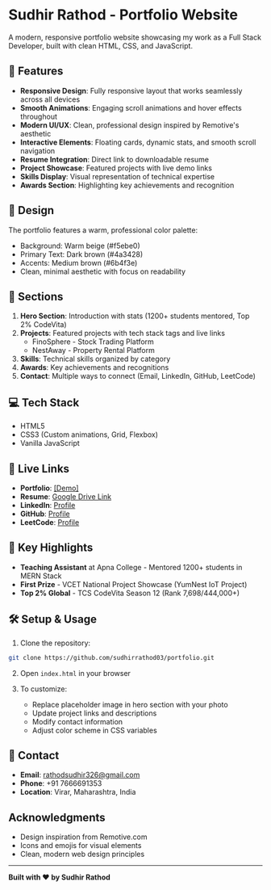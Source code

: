 # Sudhir Rathod - Portfolio Website

A modern, responsive portfolio website showcasing my work as a Full Stack Developer, built with clean HTML, CSS, and JavaScript.

## 🌟 Features

- **Responsive Design**: Fully responsive layout that works seamlessly across all devices
- **Smooth Animations**: Engaging scroll animations and hover effects throughout
- **Modern UI/UX**: Clean, professional design inspired by Remotive's aesthetic
- **Interactive Elements**: Floating cards, dynamic stats, and smooth scroll navigation
- **Resume Integration**: Direct link to downloadable resume
- **Project Showcase**: Featured projects with live demo links
- **Skills Display**: Visual representation of technical expertise
- **Awards Section**: Highlighting key achievements and recognition

## 🎨 Design

The portfolio features a warm, professional color palette:
- Background: Warm beige (#f5ebe0)
- Primary Text: Dark brown (#4a3428)
- Accents: Medium brown (#6b4f3e)
- Clean, minimal aesthetic with focus on readability

## 🚀 Sections

1. **Hero Section**: Introduction with stats (1200+ students mentored, Top 2% CodeVita)
2. **Projects**: Featured projects with tech stack tags and live links
   - FinoSphere - Stock Trading Platform
   - NestAway - Property Rental Platform
3. **Skills**: Technical skills organized by category
4. **Awards**: Key achievements and recognitions
5. **Contact**: Multiple ways to connect (Email, LinkedIn, GitHub, LeetCode)

## 💻 Tech Stack

- HTML5
- CSS3 (Custom animations, Grid, Flexbox)
- Vanilla JavaScript


## 🔗 Live Links

- **Portfolio**: [[Demo]](https://portfolio-eight-xi-gl32idop8j.vercel.app/)
- **Resume**: [Google Drive Link](https://drive.google.com/file/d/1Ds0FH9mBvIrzT-IlDYjzeZzgPN6xDZWk/view?usp=sharing)
- **LinkedIn**: [Profile](https://www.linkedin.com/in/sudhir-rathod-8b3715250/)
- **GitHub**: [Profile](https://github.com/sudhirrathod03)
- **LeetCode**: [Profile](https://leetcode.com/u/Sudhir_Rathod_05/)

## 📱 Key Highlights

- **Teaching Assistant** at Apna College - Mentored 1200+ students in MERN Stack
- **First Prize** - VCET National Project Showcase (YumNest IoT Project)
- **Top 2% Global** - TCS CodeVita Season 12 (Rank 7,698/444,000+)


## 🛠️ Setup & Usage

1. Clone the repository:
```bash
git clone https://github.com/sudhirrathod03/portfolio.git
```

2. Open `index.html` in your browser

3. To customize:
   - Replace placeholder image in hero section with your photo
   - Update project links and descriptions
   - Modify contact information
   - Adjust color scheme in CSS variables

## 📧 Contact

- **Email**: rathodsudhir326@gmail.com
- **Phone**: +91 7666691353
- **Location**: Virar, Maharashtra, India

## Acknowledgments

- Design inspiration from Remotive.com
- Icons and emojis for visual elements
- Clean, modern web design principles

---

**Built with ❤️ by Sudhir Rathod**
